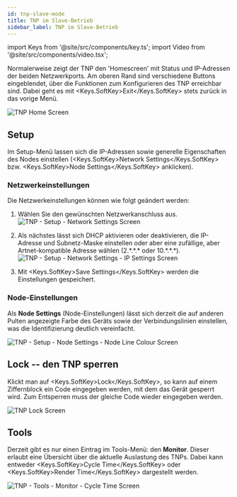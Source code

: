 ```yaml
---
id: tnp-slave-mode
title: TNP im Slave-Betrieb
sidebar_label: TNP im Slave-Betrieb
---
```


import Keys from '@site/src/components/key.ts';
import Video from '@site/src/components/video.tsx';

Normalerweise zeigt der TNP den 'Homescreen' mit Status und IP-Adressen
der beiden Netzwerkports. Am oberen Rand sind verschiedene Buttons
eingeblendet, über die Funktionen zum Konfigurieren des TNP erreichbar
sind. Dabei geht es mit <Keys.SoftKey>Exit</Keys.SoftKey> stets zurück in das vorige Menü.

![TNP Home Screen](/docs/images/TNP-Home-Screen.png)

## Setup

Im Setup-Menü lassen sich die IP-Adressen sowie generelle Eigenschaften
des Nodes einstellen (<Keys.SoftKey>Network Settings</Keys.SoftKey> bzw. <Keys.SoftKey>Node Settings</Keys.SoftKey> anklicken).

### Netzwerkeinstellungen

Die Netzwerkeinstellungen können wie folgt geändert werden:

1. Wählen Sie den gewünschten Netzwerkanschluss aus.<br/>
  ![TNP - Setup - Network Settings Screen](/docs/images/TNP-Setup-Network-Settings-Screen.png)

2. Als nächstes lässt sich DHCP aktivieren oder deaktivieren, die
   IP-Adresse und Subnetz-Maske einstellen oder aber eine zufällige, aber
   Artnet-kompatible Adresse wählen (2.\*.\*.\* oder 10.\*.\*.\*).<br/>
   ![TNP - Setup - Network Settings - IP Settings Screen](/docs/images/TNP-Setup-Network-Settings-IP-Settings-Screen.png)

3. Mit <Keys.SoftKey>Save Settings</Keys.SoftKey> werden die Einstellungen gespeichert.

### Node-Einstellungen

Als **Node Settings** (Node-Einstellungen) lässt sich derzeit die auf anderen Pulten
angezeigte Farbe des Geräts sowie der Verbindungslinien einstellen, was
die Identifizierung deutlich vereinfacht.

![TNP - Setup - Node Settings - Node Line Colour Screen](/docs/images/TNP-Setup-Node-Settings-Node-Line-Colour-Screen.png)

## Lock -- den TNP sperren

Klickt man auf <Keys.SoftKey>Lock</Keys.SoftKey>, so kann auf einem Ziffernblock ein Code
eingegeben werden, mit dem das Gerät gesperrt wird. Zum Entsperren muss
der gleiche Code wieder eingegeben werden.

![TNP Lock Screen](/docs/images/TNP-Lock-Screen.png)

## Tools

Derzeit gibt es nur einen Eintrag im Tools-Menü: den **Monitor**. Dieser
erlaubt eine Übersicht über die aktuelle Auslastung des TNPs. Dabei kann
entweder <Keys.SoftKey>Cycle Time</Keys.SoftKey> oder <Keys.SoftKey>Render Time</Keys.SoftKey> dargestellt werden.

![TNP - Tools - Monitor - Cycle Time Screen](/docs/images/TNP-Tools-Monitor-Cycle-Time-Screen.png)


